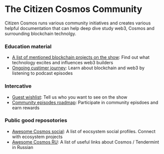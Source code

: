 # The Citizen Cosmos Community

Citizen Cosmos runs various community initiatives and creates various helpful documentation that can help deep dive study web3, Cosmos and surrounding blockchain technolgy.

### Education material

- [A list of mentioned blockchain projects on the show](https://github.com/citizen-cosmos/Citizen-Cosmos/blob/master/community/A%20list%20of%20mentioned%20projects.md): Find out what technology excites and influences web3 builders 
- [Ongoing custjmer journey](https://github.com/citizen-cosmos/Citizen-Cosmos/blob/master/community/ongoing%20customer%20journey.md): Learn about blockchain and web3 by listening to podcast episodes  

### Intercative

- [Guest wishlist](https://github.com/citizen-cosmos/Citizen-Cosmos/blob/master/community/guest-wish-list.md): Tell us who you want to see on the show
- [Community episodes roadmap](https://github.com/citizen-cosmos/Citizen-Cosmos/blob/master/project/community%20episodes.md#episode-roadmap): Participate in community episdoes and earn rewards

### Public good reposotories

- [Awesome Cosmos social](https://github.com/citizen-cosmos/Awesome-cosmos-social): A list of eocsystem social profiles. Connect with ecosystem projects
- [Awesome Cosmos RU](https://github.com/citizen-cosmos/Awesome-cosmos-ru): A list of useful links about Cosmos / Tendermint in Russian
